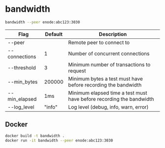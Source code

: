 # bandwidth

```bash
bandwidth --peer enode:abc123:3030
```

| Flag | Default | Description |
|------|---------|-------------|
| --peer | | Remote peer to connect to |
| --connections | 1 | Number of concurrent connections |
| --threshold | 3 | Minimum number of transactions to request |
| --min_bytes | 200000 | Minimum bytes a test must have before recording the bandwidth |
| --min_elapsed | 1ms | Minimum elapsed time a test must have before recording the bandwidth |
| --log_level | "info" | Log level (debug, info, warn, error) |

## Docker

```bash
docker build -t bandwidth .
docker run -it bandwidth --peer enode:abc123:3030
```
